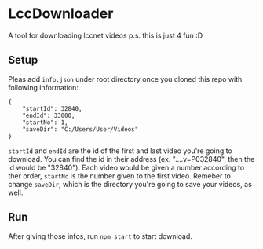 # LccDownloader
A tool for downloading lccnet videos
p.s. this is just 4 fun :D

## Setup

Pleas add `info.json` under root directory once you cloned this repo with following information:

```
{
    "startId": 32840,
    "endId": 33000,
    "startNo": 1,
    "saveDir": "C:/Users/User/Videos"
}
```

`startId` and `endId` are the id of the first and last video you're going to download. You can find the id in their address (ex. "....v=P032840", then the id would be "32840"). 
Each video would be given a number according to ther order, `startNo` is the number given to the first video.
Remeber to change `saveDir`, which is the directory you're going to save your videos, as well.

## Run

After giving those infos, run `npm start` to start download.
